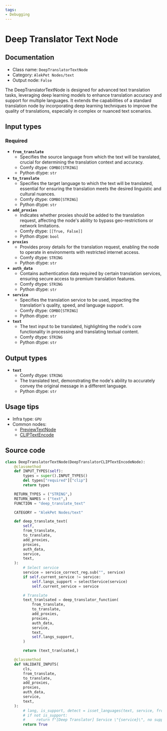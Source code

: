 ```yaml
---
tags:
- Debugging
---
```


# Deep Translator Text Node
## Documentation
- Class name: `DeepTranslatorTextNode`
- Category: `AlekPet Nodes/text`
- Output node: `False`

The DeepTranslatorTextNode is designed for advanced text translation tasks, leveraging deep learning models to enhance translation accuracy and support for multiple languages. It extends the capabilities of a standard translation node by incorporating deep learning techniques to improve the quality of translations, especially in complex or nuanced text scenarios.
## Input types
### Required
- **`from_translate`**
    - Specifies the source language from which the text will be translated, crucial for determining the translation context and accuracy.
    - Comfy dtype: `COMBO[STRING]`
    - Python dtype: `str`
- **`to_translate`**
    - Specifies the target language to which the text will be translated, essential for ensuring the translation meets the desired linguistic and cultural nuances.
    - Comfy dtype: `COMBO[STRING]`
    - Python dtype: `str`
- **`add_proxies`**
    - Indicates whether proxies should be added to the translation request, affecting the node's ability to bypass geo-restrictions or network limitations.
    - Comfy dtype: `[[True, False]]`
    - Python dtype: `bool`
- **`proxies`**
    - Provides proxy details for the translation request, enabling the node to operate in environments with restricted internet access.
    - Comfy dtype: `STRING`
    - Python dtype: `str`
- **`auth_data`**
    - Contains authentication data required by certain translation services, ensuring secure access to premium translation features.
    - Comfy dtype: `STRING`
    - Python dtype: `str`
- **`service`**
    - Specifies the translation service to be used, impacting the translation's quality, speed, and language support.
    - Comfy dtype: `COMBO[STRING]`
    - Python dtype: `str`
- **`text`**
    - The text input to be translated, highlighting the node's core functionality in processing and translating textual content.
    - Comfy dtype: `STRING`
    - Python dtype: `str`
## Output types
- **`text`**
    - Comfy dtype: `STRING`
    - The translated text, demonstrating the node's ability to accurately convey the original message in a different language.
    - Python dtype: `str`
## Usage tips
- Infra type: `GPU`
- Common nodes:
    - [PreviewTextNode](../../ComfyUI_Custom_Nodes_AlekPet/Nodes/PreviewTextNode.md)
    - [CLIPTextEncode](../../Comfy/Nodes/CLIPTextEncode.md)



## Source code
```python
class DeepTranslatorTextNode(DeepTranslatorCLIPTextEncodeNode):
    @classmethod
    def INPUT_TYPES(self):
        types = super().INPUT_TYPES()
        del types["required"]["clip"]
        return types

    RETURN_TYPES = ("STRING",)
    RETURN_NAMES = ("text",)
    FUNCTION = "deep_translate_text"

    CATEGORY = "AlekPet Nodes/text"

    def deep_translate_text(
        self,
        from_translate,
        to_translate,
        add_proxies,
        proxies,
        auth_data,
        service,
        text,
    ):
        # Select service
        service = service_correct_reg.sub("", service)
        if self.current_service != service:
            self.langs_support = selectService(service)
            self.current_service = service

        # Translate
        text_tranlsated = deep_translator_function(
            from_translate,
            to_translate,
            add_proxies,
            proxies,
            auth_data,
            service,
            text,
            self.langs_support,
        )

        return (text_tranlsated,)

    @classmethod
    def VALIDATE_INPUTS(
        cls,
        from_translate,
        to_translate,
        add_proxies,
        proxies,
        auth_data,
        service,
        text,
    ):
        # lang, is_support, detect = isset_languages(text, service, from_translate, self.langs_support)
        # if not is_support:
        #     return f"[Deep Translator] Service \"{service}\", no support for the provided language: {detect}!"
        return True

```
